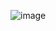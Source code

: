![image](https://user-images.githubusercontent.com/77222540/214943343-b8878f97-9f7f-41a7-a544-d8c8b196b3bf.png)
